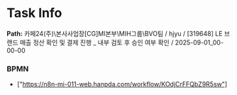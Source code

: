 # Task Info

**Path:** 카페24(주)\본사사업장\[CG]MI본부\MIH그룹\BVO팀 / hjyu / [319648] LE 브랜드 매출 정산 확인 및 결제 진행 _ 내부 검토 후 승인 여부 확인 / 2025-09-01_00-00-00

### BPMN
- ["https://n8n-mi-011-web.hanpda.com/workflow/KOdjCrFFQbZ9R5sw"]

